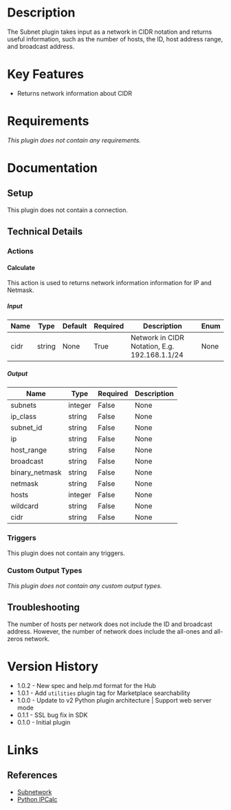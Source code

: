 # Description

The Subnet plugin takes input as a network in CIDR notation and returns useful information, such as the number of hosts, the ID, host address range, and broadcast address.

# Key Features

* Returns network information about CIDR

# Requirements

_This plugin does not contain any requirements._

# Documentation

## Setup

This plugin does not contain a connection.

## Technical Details

### Actions

#### Calculate

This action is used to returns network information information for IP and Netmask.

##### Input

|Name|Type|Default|Required|Description|Enum|
|----|----|-------|--------|-----------|----|
|cidr|string|None|True|Network in CIDR Notation, E.g. 192.168.1.1/24|None|

##### Output

|Name|Type|Required|Description|
|----|----|--------|-----------|
|subnets|integer|False|None|
|ip_class|string|False|None|
|subnet_id|string|False|None|
|ip|string|False|None|
|host_range|string|False|None|
|broadcast|string|False|None|
|binary_netmask|string|False|None|
|netmask|string|False|None|
|hosts|integer|False|None|
|wildcard|string|False|None|
|cidr|string|False|None|

### Triggers

This plugin does not contain any triggers.

### Custom Output Types

_This plugin does not contain any custom output types._

## Troubleshooting

The number of hosts per network does not include the ID and broadcast address.
However, the number of network does include the all-ones and all-zeros network.

# Version History

* 1.0.2 - New spec and help.md format for the Hub
* 1.0.1 - Add `utilities` plugin tag for Marketplace searchability
* 1.0.0 - Update to v2 Python plugin architecture | Support web server mode
* 0.1.1 - SSL bug fix in SDK
* 0.1.0 - Initial plugin

# Links

## References

* [Subnetwork](https://en.wikipedia.org/wiki/Subnetwork)
* [Python IPCalc](https://github.com/tehmaze/ipcalc)

